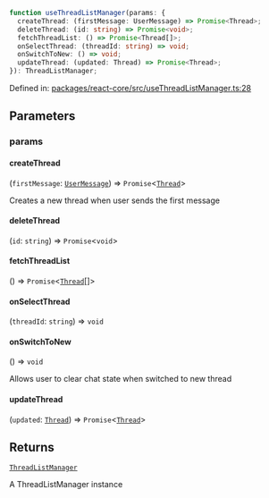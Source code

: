 ```ts
function useThreadListManager(params: {
  createThread: (firstMessage: UserMessage) => Promise<Thread>;
  deleteThread: (id: string) => Promise<void>;
  fetchThreadList: () => Promise<Thread[]>;
  onSelectThread: (threadId: string) => void;
  onSwitchToNew: () => void;
  updateThread: (updated: Thread) => Promise<Thread>;
}): ThreadListManager;
```

Defined in: [packages/react-core/src/useThreadListManager.ts:28](https://github.com/thesysdev/crayon/blob/98ce97833eb11214d1a262c86636536d46fccc04/js/packages/react-core/src/useThreadListManager.ts#L28)

## Parameters

### params

#### createThread

(`firstMessage`: [`UserMessage`](../type-aliases/UserMessage.md)) => `Promise`\<[`Thread`](../type-aliases/Thread.md)\>

Creates a new thread when user sends the first message

#### deleteThread

(`id`: `string`) => `Promise`\<`void`\>

#### fetchThreadList

() => `Promise`\<[`Thread`](../type-aliases/Thread.md)[]\>

#### onSelectThread

(`threadId`: `string`) => `void`

#### onSwitchToNew

() => `void`

Allows user to clear chat state when switched to new thread

#### updateThread

(`updated`: [`Thread`](../type-aliases/Thread.md)) => `Promise`\<[`Thread`](../type-aliases/Thread.md)\>

## Returns

[`ThreadListManager`](../type-aliases/ThreadListManager.md)

A ThreadListManager instance
